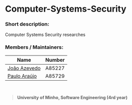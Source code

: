 # Computer-Systems-Security

### Short description:
Computer Systems Security researches

### Members / Maintainers:


|      Name     | Number |
|---------------|--------|
| [João Azevedo](https://github.com/devzizu)   | A85227 |
| [Paulo Araújo](https://github.com/paulob122) | A85729 |

<br>

>**University of Minho, Software Engineering (4rd year)**
